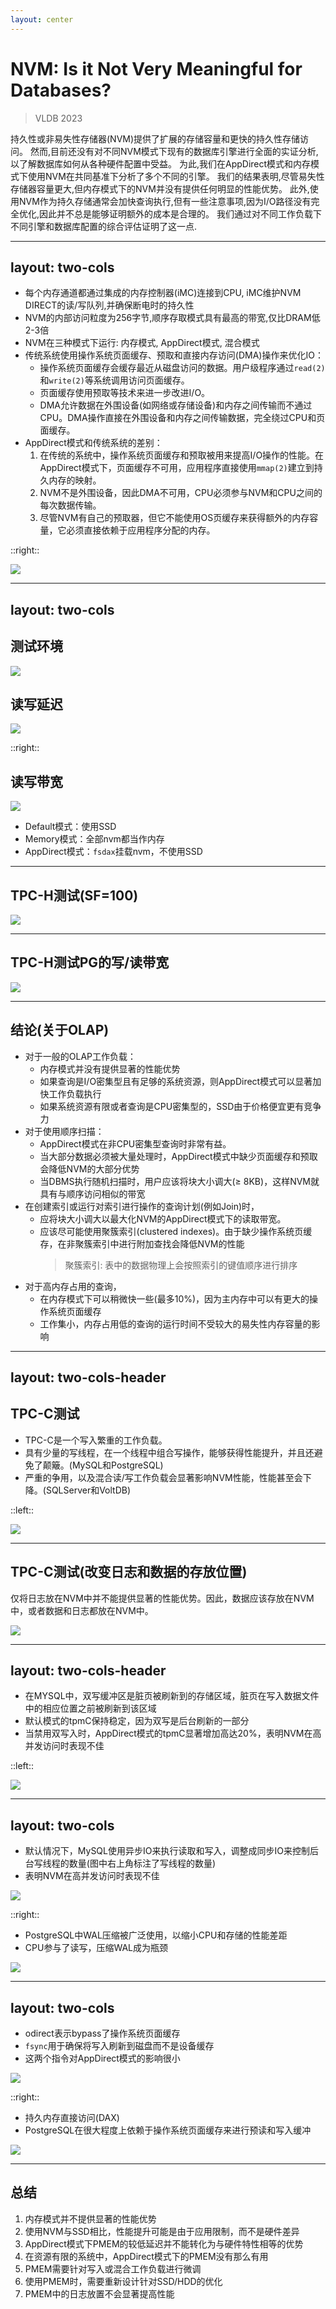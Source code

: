 ```yaml
---
layout: center
---
```

# NVM: Is it Not Very Meaningful for Databases?

> VLDB 2023

持久性或非易失性存储器(NVM)提供了扩展的存储容量和更快的持久性存储访问。
然而,目前还没有对不同NVM模式下现有的数据库引擎进行全面的实证分析,以了解数据库如何从各种硬件配置中受益。
为此,我们在AppDirect模式和内存模式下使用NVM在共同基准下分析了多个不同的引擎。
我们的结果表明,尽管易失性存储器容量更大,但内存模式下的NVM并没有提供任何明显的性能优势。
此外,使用NVM作为持久存储通常会加快查询执行,但有一些注意事项,因为I/O路径没有完全优化,因此并不总是能够证明额外的成本是合理的。
我们通过对不同工作负载下不同引擎和数据库配置的综合评估证明了这一点.

---
layout: two-cols
---

- 每个内存通道都通过集成的内存控制器(iMC)连接到CPU, iMC维护NVM DIRECT的读/写队列,并确保断电时的持久性
- NVM的内部访问粒度为256字节,顺序存取模式具有最高的带宽,仅比DRAM低2-3倍
- NVM在三种模式下运行: 内存模式, AppDirect模式, 混合模式
- 传统系统使用操作系统页面缓存、预取和直接内存访问(DMA)操作来优化IO：
  - 操作系统页面缓存会缓存最近从磁盘访问的数据。用户级程序通过`read(2)`和`write(2)`等系统调用访问页面缓存。
  - 页面缓存使用预取等技术来进一步改进I/O。
  - DMA允许数据在外围设备(如网络或存储设备)和内存之间传输而不通过CPU。DMA操作直接在外围设备和内存之间传输数据，完全绕过CPU和页面缓存。
- AppDirect模式和传统系统的差别：
  1. 在传统的系统中，操作系统页面缓存和预取被用来提高I/O操作的性能。在AppDirect模式下，页面缓存不可用，应用程序直接使用`mmap(2)`建立到持久内存的映射。
  2. NVM不是外围设备，因此DMA不可用，CPU必须参与NVM和CPU之间的每次数据传输。
  3. 尽管NVM有自己的预取器，但它不能使用OS页缓存来获得额外的内存容量，它必须直接依赖于应用程序分配的内存。

::right::

![](./img/Socket_topology.png)

---
layout: two-cols
---

## 测试环境

![](./img/TestEnv1.png)

## 读写延迟

![](./img/latency1.png)

::right::

## 读写带宽

![](./img/brandwidth1.png)

- Default模式：使用SSD
- Memory模式：全部nvm都当作内存
- AppDirect模式：`fsdax`挂载nvm，不使用SSD

---

## TPC-H测试(SF=100)

![](./img/tpch1.png)

---

## TPC-H测试PG的写/读带宽

![](./img/tcph-brandwidth1.png)

---

## 结论(关于OLAP)

- 对于一般的OLAP工作负载：
  - 内存模式并没有提供显著的性能优势
  - 如果查询是I/O密集型且有足够的系统资源，则AppDirect模式可以显著加快工作负载执行
  - 如果系统资源有限或者查询是CPU密集型的，SSD由于价格便宜更有竞争力
- 对于使用顺序扫描：
  - AppDirect模式在非CPU密集型查询时非常有益。
  - 当大部分数据必须被大量处理时，AppDirect模式中缺少页面缓存和预取会降低NVM的大部分优势
  - 当DBMS执行随机扫描时，用户应该将块大小调大(≥ 8KB)，这样NVM就具有与顺序访问相似的带宽
- 在创建索引或运行对索引进行操作的查询计划(例如Join)时，
  - 应将块大小调大以最大化NVM的AppDirect模式下的读取带宽。
  - 应该尽可能使用聚簇索引(clustered indexes)。由于缺少操作系统页缓存，在非聚簇索引中进行附加查找会降低NVM的性能
    > 聚簇索引: 表中的数据物理上会按照索引的键值顺序进行排序
- 对于高内存占用的查询，
  - 在内存模式下可以稍微快一些(最多10%)，因为主内存中可以有更大的操作系统页面缓存
  - 工作集小，内存占用低的查询的运行时间不受较大的易失性内存容量的影响

---
layout: two-cols-header
---
## TPC-C测试

- TPC-C是一个写入繁重的工作负载。
- 具有少量的写线程，在一个线程中组合写操作，能够获得性能提升，并且还避免了颠簸。(MySQL和PostgreSQL)
- 严重的争用，以及混合读/写工作负载会显著影响NVM性能，性能甚至会下降。(SQLServer和VoltDB)

::left::

![](./img/tpcc1.png)

---

## TPC-C测试(改变日志和数据的存放位置)

仅将日志放在NVM中并不能提供显著的性能优势。因此，数据应该存放在NVM中，或者数据和日志都放在NVM中。

![](./img/tpcc-alter-place-of-nvm1.png)

---
layout: two-cols-header
---

- 在MYSQL中，双写缓冲区是脏页被刷新到的存储区域，脏页在写入数据文件中的相应位置之前被刷新到该区域
- 默认模式的tpmC保持稳定，因为双写是后台刷新的一部分
- 当禁用双写入时，AppDirect模式的tpmC显著增加高达20%，表明NVM在高并发访问时表现不佳

::left::

![](./img/1f6.png)

---
layout: two-cols
---

- 默认情况下，MySQL使用异步IO来执行读取和写入，调整成同步IO来控制后台写线程的数量(图中右上角标注了写线程的数量)
- 表明NVM在高并发访问时表现不佳

![](./img/1f7.png)

::right::

- PostgreSQL中WAL压缩被广泛使用，以缩小CPU和存储的性能差距
- CPU参与了读写，压缩WAL成为瓶颈

![](./img/1f8.png)


---
layout: two-cols
---

- odirect表示bypass了操作系统页面缓存
- `fsync`用于确保将写入刷新到磁盘而不是设备缓存
- 这两个指令对AppDirect模式的影响很小

![](./img/1f9.png)

::right::

- 持久内存直接访问(DAX)
- PostgreSQL在很大程度上依赖于操作系统页面缓存来进行预读和写入缓冲

![](./img/1f10.png)

---

## 总结

1. 内存模式并不提供显著的性能优势
2. 使用NVM与SSD相比，性能提升可能是由于应用限制，而不是硬件差异
3. AppDirect模式下PMEM的较低延迟并不能转化为与硬件特性相等的优势
4. 在资源有限的系统中，AppDirect模式下的PMEM没有那么有用
5. PMEM需要针对写入或混合工作负载进行微调
6. 使用PMEM时，需要重新设计针对SSD/HDD的优化
7. PMEM中的日志放置不会显著提高性能